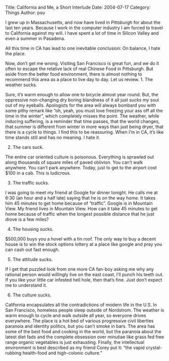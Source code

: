Title: California and Me, a Short Interlude
Date: 2004-07-17
Category: Things
Author: psu

I grew up in Massachusetts, and now have lived in Pittsburgh for about the last ten years. Because I work in the computer industry I am forced to travel to California against my will. I have spent a lot of time in Silicon Valley and even a summer in Pasadena.

All this time in CA has lead to one inevitable conclusion: On balance, I hate the place.

Now, don’t get me wrong. Visiting San Francisco is great fun, and we do it often to escape the relative lack of real Chinese Food in Pittsburgh. But aside from the better food environment, there is almost nothing to recommend this area as a place to live day to day. Let us review. 1. The weather sucks.

Sure, it’s warm enough to allow one to bicycle almost year round. But, the oppressive non-changing dry boring blandness of it all just sucks my soul out of my eyeballs. Apologists for the area will always bombard you with some pithy remark like “oh, yeah, you must love freezing your ass off all the time in the winter”, which completely misses the point. The weather, while inducing suffering, is a reminder that time passes, that the world changes, that summer is different from winter in more ways than just being dryer, that there is a cycle to things. I find this to be reassuring. When I’m in CA, it’s like time stands still and has no meaning. I hate it.

2. The cars suck.

The entire car oriented culture is poisonous. Everything is sprawled out along thousands of square miles of paved oblivion. You can’t walk anywhere. You can’t park anywhere. Today, just to get to the airport cost $100 in a cab. This is ludicrous.

3. The traffic sucks.

I was going to meet my friend at Google for dinner tonight. He calls me at 6:30 (an hour and a half late) saying that he is on the way home. It takes him 45 minutes to get home because of “traffic”. Google is in Mountain View. My friend lives in Mountain View. How can it take 45 minutes to get home because of traffic when the longest possible distance that he just drove is a few miles?

4. The housing sucks.

$500,000 buys you a hovel with a tin roof. The only way to buy a decent house is to win the stock options lottery at a place like google and pray you can cash out fast enough.

5. The attitude sucks.

If I get that puzzled look from one more CA fan-boy asking me why any rational person would willingly live on the east coast, I’ll punch his teeth out. If you like your little car infested hell hole, then that’s fine. Just don’t expect me to understand it.

6. The culture sucks.

California encapsulates all the contradictions of modern life in the U.S. In San Francisco, homeless people sleep outside of Nordstrom. The weather is warm enough to cycle and walk outside all year, so everyone drives everywhere. The place is a hot bed of various progressive civil liberties paranoia and identity politics, but you can’t smoke in bars. The area has some of the best food and cooking in the world, but the paranoia about the latest diet fads and the complete obsession over minutiae like grass fed free range organic vegetables is just exhausting. Finally, the intellectual environment is best described as my friend Corey put it: “the vapid crystal-rubbing health-food and high-colonic culture.”

